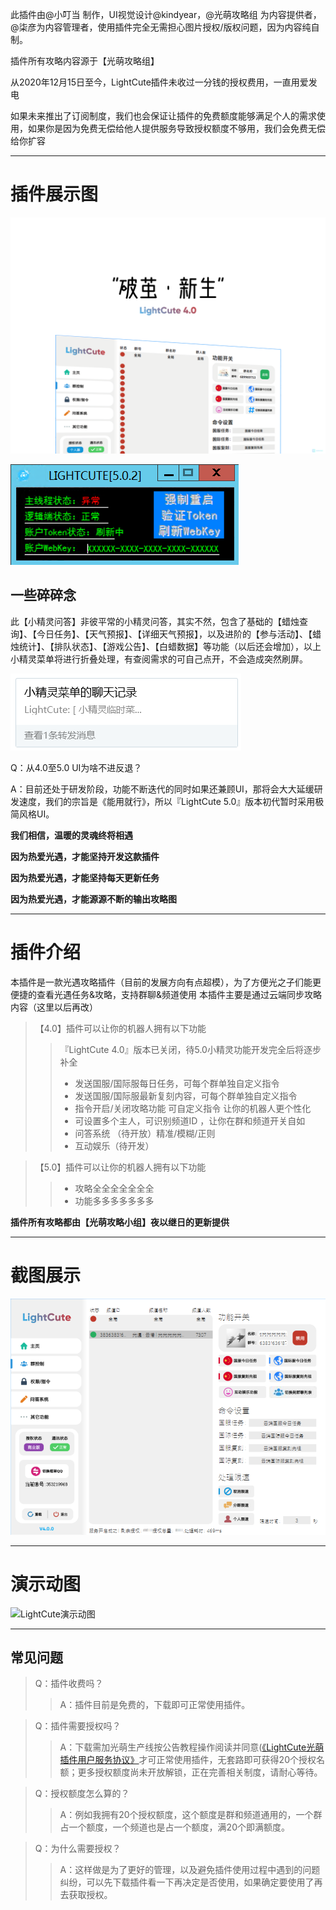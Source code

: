 此插件由@小叮当 制作，UI视觉设计@kindyear，@光萌攻略组 为内容提供者， @柒彦为内容管理者，使用插件完全无需担心图片授权/版权问题，因为内容纯自制。

插件所有攻略内容源于【光萌攻略组】

从2020年12月15日至今，LightCute插件未收过一分钱的授权费用，一直用爱发电

如果未来推出了订阅制度，我们也会保证让插件的免费额度能够满足个人的需求使用，如果你是因为免费无偿给他人提供服务导致授权额度不够用，我们会免费无偿给你扩容

--- 

# 插件展示图

![光遇攻略插件『LightCute 4.0』破茧新生重大更新，全新UI，现已支持频道！！](img/lightcute40new.png)

![光遇攻略插件『LightCute 5.0』攻略补全计划、发布独家小精灵问答功能！！](img/lightcute50new.png)

## 一些碎碎念

此【小精灵问答】非彼平常的小精灵问答，其实不然，包含了基础的【蜡烛查询】、【今日任务】、【天气预报】、【详细天气预报】，以及进阶的【参与活动】、【蜡烛统计】、【排队状态】、【游戏公告】、【白蜡数据】等功能（以后还会增加），以上小精灵菜单将进行折叠处理，有查阅需求的可自己点开，不会造成突然刷屏。

![【小精灵问答】菜单折叠卡片](img/xjlkapian.png)

Q：从4.0至5.0 UI为啥不进反退？

A：目前还处于研发阶段，功能不断迭代的同时如果还兼顾UI，那将会大大延缓研发速度，我们的宗旨是《能用就行》，所以『LightCute 5.0』版本初代暂时采用极简风格UI。

**我们相信，温暖的灵魂终将相遇**

**因为热爱光遇，才能坚持开发这款插件**

**因为热爱光遇，才能坚持每天更新任务**

**因为热爱光遇，才能源源不断的输出攻略图**

--- 

# 插件介绍

本插件是一款光遇攻略插件（目前的发展方向有点超模），为了方便光之子们能更便捷的查看光遇任务&攻略，支持群聊&频道使用 本插件主要是通过云端同步攻略内容（这里以后再改）

> 【4.0】插件可以让你的机器人拥有以下功能
>> 『LightCute 4.0』版本已关闭，待5.0小精灵功能开发完全后将逐步补全
>>- 发送国服/国际服每日任务，可每个群单独自定义指令
>> - 发送国服/国际服最新复刻内容，可每个群单独自定义指令
>> - 指令开启/关闭攻略功能 可自定义指令 让你的机器人更个性化
>> - 可设置多个主人，可识别频道ID ，让你在群和频道开关自如
>> - 问答系统 （待开放）精准/模糊/正则
>> - 互动娱乐（待开发）

> 【5.0】插件可以让你的机器人拥有以下功能
>> - 攻略全全全全全全全
>> - 功能多多多多多多多

**插件所有攻略都由【光萌攻略小组】夜以继日的更新提供**

--- 

# 截图展示

![『LightCute 4.0』控制台预览图](img/LightCute_4.0.0_new_group-control.png)

--- 

# 演示动图

![LightCute演示动图](https://www.helloimg.com/images/2023/02/06/oZYDKc.gif)

--- 

## 常见问题

> Q：插件收费吗？
> > A：插件目前是免费的，下载即可正常使用插件。

> Q：插件需要授权吗？
>> A：下载需加光萌生产线按公告教程操作阅读并同意([《LightCute光萌插件用户服务协议》](https://club.skybay.cn/p/2-lightcuteterm)才可正常使用插件，无套路即可获得20个授权名额；更多授权额度尚未开放解锁，正在完善相关制度，请耐心等待。

> Q：授权额度怎么算的？
>> A：例如我拥有20个授权额度，这个额度是群和频道通用的，一个群占一个额度，一个频道也是占一个额度，满20个即满额度。

> Q：为什么需要授权？
>> A：这样做是为了更好的管理，以及避免插件使用过程中遇到的问题纠纷，可以先下载插件看一下再决定是否使用，如果确定要使用了再去获取授权。